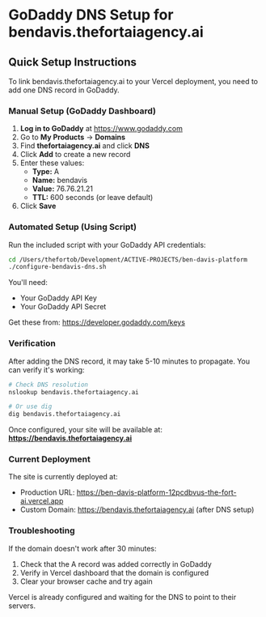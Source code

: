 # GoDaddy DNS Setup for bendavis.thefortaiagency.ai

## Quick Setup Instructions

To link bendavis.thefortaiagency.ai to your Vercel deployment, you need to add one DNS record in GoDaddy.

### Manual Setup (GoDaddy Dashboard)

1. **Log in to GoDaddy** at https://www.godaddy.com
2. Go to **My Products** → **Domains**
3. Find **thefortaiagency.ai** and click **DNS**
4. Click **Add** to create a new record
5. Enter these values:
   - **Type:** A
   - **Name:** bendavis
   - **Value:** 76.76.21.21
   - **TTL:** 600 seconds (or leave default)
6. Click **Save**

### Automated Setup (Using Script)

Run the included script with your GoDaddy API credentials:

```bash
cd /Users/thefortob/Development/ACTIVE-PROJECTS/ben-davis-platform
./configure-bendavis-dns.sh
```

You'll need:
- Your GoDaddy API Key
- Your GoDaddy API Secret

Get these from: https://developer.godaddy.com/keys

### Verification

After adding the DNS record, it may take 5-10 minutes to propagate. You can verify it's working:

```bash
# Check DNS resolution
nslookup bendavis.thefortaiagency.ai

# Or use dig
dig bendavis.thefortaiagency.ai
```

Once configured, your site will be available at:
**https://bendavis.thefortaiagency.ai**

### Current Deployment

The site is currently deployed at:
- Production URL: https://ben-davis-platform-12pcdbvus-the-fort-ai.vercel.app
- Custom Domain: https://bendavis.thefortaiagency.ai (after DNS setup)

### Troubleshooting

If the domain doesn't work after 30 minutes:
1. Check that the A record was added correctly in GoDaddy
2. Verify in Vercel dashboard that the domain is configured
3. Clear your browser cache and try again

Vercel is already configured and waiting for the DNS to point to their servers.